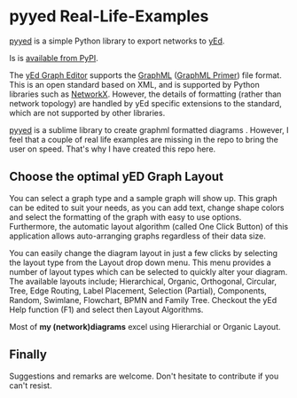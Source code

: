 # pyyed Real-Life-Examples

[pyyed](https://github.com/jamesscottbrown/pyyed) is a simple Python library to export networks to [yEd](http://www.yworks.com/en/products_yed_about.html).

Is is [available from PyPI](https://pypi.org/project/pyyed/).

The [yEd Graph Editor](https://www.yworks.com/products/yed) supports the [GraphML](http://graphml.graphdrawing.org/) ([GraphML Primer](http://graphml.graphdrawing.org/primer/graphml-primer.html)) file format. 
This is an open standard based on XML, and is supported by Python libraries such as [NetworkX](https://networkx.github.io/).
However, the details of formatting (rather than network topology) are handled by yEd specific extensions to the standard, which are not supported by other libraries.
 
[pyyed](https://github.com/jamesscottbrown/pyyed) is a sublime library to create graphml formatted diagrams .  However, I feel that a couple of real life examples are missing in the repo to bring the user on speed.  That's why I have created this repo here.

## Choose the optimal yED Graph Layout
You can select a graph type and a sample graph will show up. This graph can be edited to suit your needs, as you can add text, change shape colors and select the formatting of the graph with easy to use options. Furthermore, the automatic layout algorithm (called One Click Button) of this application allows auto-arranging graphs regardless of their data size.

You can easily change the diagram layout in just a few clicks by selecting the layout type from the Layout drop down menu. This menu provides a number of layout types which can be selected to quickly alter your diagram. The available layouts include; Hierarchical, Organic, Orthogonal, Circular, Tree, Edge Routing, Label Placement, Selection (Partial), Components, Random, Swimlane, Flowchart, BPMN and Family Tree.  Checkout the yEd Help function (F1) and select then Layout Algorithms.

Most of **my (network)diagrams** excel using Hierarchial or Organic Layout.

## Finally
Suggestions and remarks are welcome.  Don't hesitate to contribute if you can't resist.  
